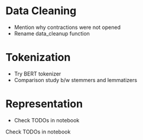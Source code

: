 # Data Cleaning

- Mention why contractions were not opened
- Rename data_cleanup function


# Tokenization

- Try BERT tokenizer 
- Comparison study b/w stemmers and lemmatizers 

# Representation

- Check TODOs in notebook

Check TODOs in notebook


